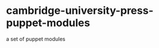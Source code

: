 cambridge-university-press-puppet-modules
=========================================

a set of puppet modules
